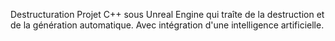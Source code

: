 Destructuration
Projet C++ sous Unreal Engine qui traîte de la destruction et de la génération automatique. Avec intégration d'une intelligence artificielle.
